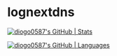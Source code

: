 # lognextdns
[![diogo0587's GitHub | Stats](https://stats.quira.sh/diogo0587/github?theme=dark)](https://quira.sh?utm_source=widgets&utm_campaign=diogo0587)


[![diogo0587's GitHub | Languages](https://stats.quira.sh/diogo0587/languages-over-time?theme=dark)](https://quira.sh?utm_source=widgets&utm_campaign=diogo0587)
